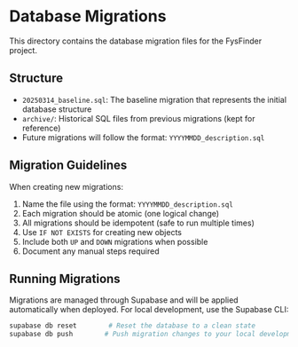 # Database Migrations

This directory contains the database migration files for the FysFinder project.

## Structure

- `20250314_baseline.sql`: The baseline migration that represents the initial database structure
- `archive/`: Historical SQL files from previous migrations (kept for reference)
- Future migrations will follow the format: `YYYYMMDD_description.sql`

## Migration Guidelines

When creating new migrations:

1. Name the file using the format: `YYYYMMDD_description.sql`
2. Each migration should be atomic (one logical change)
3. All migrations should be idempotent (safe to run multiple times)
4. Use `IF NOT EXISTS` for creating new objects
5. Include both `UP` and `DOWN` migrations when possible
6. Document any manual steps required

## Running Migrations

Migrations are managed through Supabase and will be applied automatically when deployed.
For local development, use the Supabase CLI:

```bash
supabase db reset        # Reset the database to a clean state
supabase db push        # Push migration changes to your local development database
```
